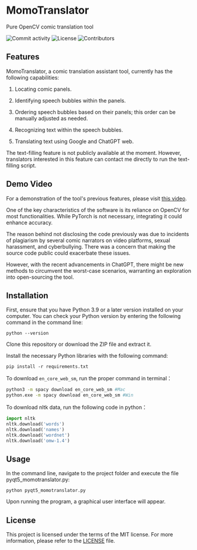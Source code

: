 # MomoTranslator
Pure OpenCV comic translation tool

![Commit activity](https://img.shields.io/github/commit-activity/m/alicewish/MomoTranslator)
![License](https://img.shields.io/github/license/alicewish/MomoTranslator)
![Contributors](https://img.shields.io/github/contributors/alicewish/MomoTranslator)

## Features

MomoTranslator, a comic translation assistant tool, currently has the following capabilities:

1. Locating comic panels.
    
2. Identifying speech bubbles within the panels.
    
3. Ordering speech bubbles based on their panels; this order can be manually adjusted as needed.
    
4. Recognizing text within the speech bubbles.
    
5. Translating text using Google and ChatGPT web.
    
The text-filling feature is not publicly available at the moment. However, translators interested in this feature can contact me directly to run the text-filling script.

## Demo Video

For a demonstration of the tool's previous features, please visit [this video](https://www.bilibili.com/video/BV1P54y1Q7fW/).

One of the key characteristics of the software is its reliance on OpenCV for most functionalities. While PyTorch is not necessary, integrating it could enhance accuracy.

The reason behind not disclosing the code previously was due to incidents of plagiarism by several comic narrators on video platforms, sexual harassment, and cyberbullying. There was a concern that making the source code public could exacerbate these issues.

However, with the recent advancements in ChatGPT, there might be new methods to circumvent the worst-case scenarios, warranting an exploration into open-sourcing the tool.

## Installation

First, ensure that you have Python 3.9 or a later version installed on your computer. You can check your Python version by entering the following command in the command line:

`python --version` 

Clone this repository or download the ZIP file and extract it.

Install the necessary Python libraries with the following command:

`pip install -r requirements.txt` 

To download `en_core_web_sm`, run the proper command in terminal：
```bash
python3 -m spacy download en_core_web_sm #Mac
python.exe -m spacy download en_core_web_sm #Win
```

To download nltk data, run the following code in python：
```python
import nltk
nltk.download('words')
nltk.download('names')
nltk.download('wordnet')
nltk.download('omw-1.4')
```

## Usage

In the command line, navigate to the project folder and execute the file pyqt5\_momotranslator.py:

`python pyqt5_momotranslator.py` 

Upon running the program, a graphical user interface will appear.

## License

This project is licensed under the terms of the MIT license. For more information, please refer to the [LICENSE](https://github.com/alicewish/MomoTranslator/blob/main/LICENSE) file.